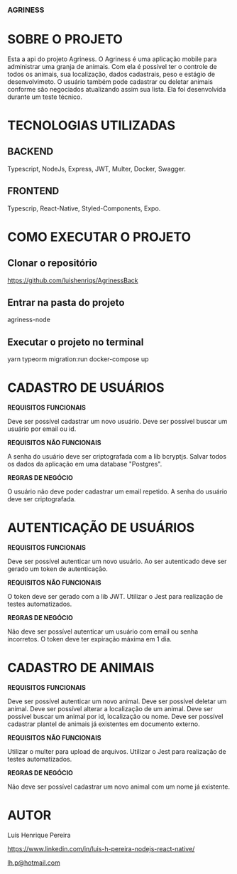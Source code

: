 ### AGRINESS ###

# SOBRE O PROJETO

Esta a api do projeto Agriness. O Agriness é uma aplicação mobile para administrar uma granja de animais. Com ela é possível ter o controle de todos os animais, sua localização, dados cadastrais, peso e estágio de desenvolvimeto. O usuário também pode cadastrar ou deletar animais conforme são negociados atualizando assim sua lista.
Ela foi desenvolvida durante um teste técnico.

# TECNOLOGIAS UTILIZADAS 

## BACKEND

Typescript, NodeJs, Express, JWT, Multer, Docker, Swagger.

## FRONTEND 

Typescrip, React-Native, Styled-Components, Expo.

# COMO EXECUTAR O PROJETO

## Clonar o repositório
https://github.com/luishenriqs/AgrinessBack

## Entrar na pasta do projeto
agriness-node

## Executar o projeto no terminal
yarn typeorm migration:run
docker-compose up

# CADASTRO DE USUÁRIOS

**REQUISITOS FUNCIONAIS**

Deve ser possível cadastrar um novo usuário.
Deve ser possível buscar um usuário por email ou id.

**REQUISITOS NÃO FUNCIONAIS**

A senha do usuário deve ser criptografada com a lib bcryptjs.
Salvar todos os dados da aplicação em uma database "Postgres".

**REGRAS DE NEGÓCIO**

O usuário não deve poder cadastrar um email repetido.
A senha do usuário deve ser criptografada.


# AUTENTICAÇÃO DE USUÁRIOS

**REQUISITOS FUNCIONAIS**

Deve ser possível autenticar um novo usuário.
Ao ser autenticado deve ser gerado um token de autenticação.

**REQUISITOS NÃO FUNCIONAIS**

O token deve ser gerado com a lib JWT.
Utilizar o Jest para realização de testes automatizados.

**REGRAS DE NEGÓCIO**

Não deve ser possível autenticar um usuário com email ou senha incorretos.
O token deve ter expiração máxima em 1 dia.


# CADASTRO DE ANIMAIS

**REQUISITOS FUNCIONAIS**

Deve ser possível autenticar um novo animal.
Deve ser possível deletar um animal.
Deve ser possível alterar a localização de um animal.
Deve ser possível buscar um animal por id, localização ou nome.
Deve ser possível cadastrar plantel de animais já existentes em documento externo.

**REQUISITOS NÃO FUNCIONAIS**

Utilizar o multer para upload de arquivos.
Utilizar o Jest para realização de testes automatizados.

**REGRAS DE NEGÓCIO**

Não deve ser possível cadastrar um novo animal com um nome já existente.


# AUTOR

Luís Henrique Pereira

https://www.linkedin.com/in/luis-h-pereira-nodejs-react-native/

lh.p@hotmail.com
